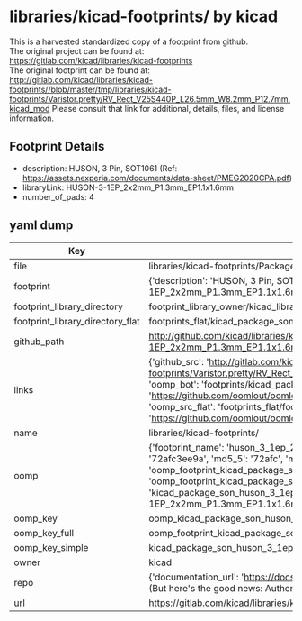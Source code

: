 # libraries/kicad-footprints/ by kicad  
This is a harvested standardized copy of a footprint from github.  
The original project can be found at:  
https://gitlab.com/kicad/libraries/kicad-footprints  
The original footprint can be found at:
http://gitlab.com/kicad/libraries/kicad-footprints//blob/master/tmp/libraries/kicad-footprints/Varistor.pretty/RV_Rect_V25S440P_L26.5mm_W8.2mm_P12.7mm.kicad_mod
Please consult that link for additional, details, files, and license information.  
## Footprint Details
* description: HUSON, 3 Pin, SOT1061 (Ref: https://assets.nexperia.com/documents/data-sheet/PMEG2020CPA.pdf)  
* libraryLink: HUSON-3-1EP_2x2mm_P1.3mm_EP1.1x1.6mm  
* number_of_pads: 4  
## yaml dump  
| Key | Value |  
| --- | --- |  
| file | libraries/kicad-footprints/Package_SON.pretty/HUSON-3-1EP_2x2mm_P1.3mm_EP1.1x1.6mm.kicad_mod |  
| footprint | {'description': 'HUSON, 3 Pin, SOT1061 (Ref: https://assets.nexperia.com/documents/data-sheet/PMEG2020CPA.pdf)', 'libraryLink': 'HUSON-3-1EP_2x2mm_P1.3mm_EP1.1x1.6mm', 'number_of_pads': 4} |  
| footprint_library_directory | footprint_library_owner/kicad_libraries/kicad-footprints/ |  
| footprint_library_directory_flat | footprints_flat/kicad_package_son_huson_3_1ep_2x2mm_p1_3mm_ep1_1x1_6mm/working |  
| github_path | http://github.com/kicad/libraries/kicad-footprints//blob/master/tmp/libraries/kicad-footprints/Package_SON.pretty/HUSON-3-1EP_2x2mm_P1.3mm_EP1.1x1.6mm.kicad_mod |  
| links | {'github_src': 'http://gitlab.com/kicad/libraries/kicad-footprints//blob/master/tmp/libraries/kicad-footprints/Varistor.pretty/RV_Rect_V25S440P_L26.5mm_W8.2mm_P12.7mm.kicad_mod', 'github_src_repo': 'https://gitlab.com/kicad/libraries/kicad-footprints', 'oomp_bot': 'footprints/kicad_package_son_huson_3_1ep_2x2mm_p1_3mm_ep1_1x1_6mm/working', 'oomp_bot_github': 'https://github.com/oomlout/oomlout_oomp_footprint_bot/tree/main/footprints/kicad_package_son_huson_3_1ep_2x2mm_p1_3mm_ep1_1x1_6mm/working', 'oomp_src_flat': 'footprints_flat/footprints_flat/kicad_package_son_huson_3_1ep_2x2mm_p1_3mm_ep1_1x1_6mm/working', 'oomp_src_flat_github': 'https://github.com/oomlout/oomlout_oomp_footprint_src/tree/main/footprints_flat/kicad_package_son_huson_3_1ep_2x2mm_p1_3mm_ep1_1x1_6mm/working'} |  
| name | libraries/kicad-footprints/ |  
| oomp | {'footprint_name': 'huson_3_1ep_2x2mm_p1_3mm_ep1_1x1_6mm', 'library_name': 'package_son', 'md5': '72afc3ee9ac9a654a5a0eb196fcfe8d2', 'md5_10': '72afc3ee9a', 'md5_5': '72afc', 'md5_6': '72afc3', 'oomp_key': 'oomp_kicad_package_son_huson_3_1ep_2x2mm_p1_3mm_ep1_1x1_6mm', 'oomp_key_extra': 'oomp_footprint_kicad_package_son_huson_3_1ep_2x2mm_p1_3mm_ep1_1x1_6mm', 'oomp_key_full': 'oomp_footprint_kicad_package_son_huson_3_1ep_2x2mm_p1_3mm_ep1_1x1_6mm_72afc3', 'oomp_key_simple': 'kicad_package_son_huson_3_1ep_2x2mm_p1_3mm_ep1_1x1_6mm', 'original_filename': 'libraries/kicad-footprints/Package_SON.pretty/HUSON-3-1EP_2x2mm_P1.3mm_EP1.1x1.6mm.kicad_mod', 'owner_name': 'kicad'} |  
| oomp_key | oomp_kicad_package_son_huson_3_1ep_2x2mm_p1_3mm_ep1_1x1_6mm |  
| oomp_key_full | oomp_footprint_kicad_package_son_huson_3_1ep_2x2mm_p1_3mm_ep1_1x1_6mm |  
| oomp_key_simple | kicad_package_son_huson_3_1ep_2x2mm_p1_3mm_ep1_1x1_6mm |  
| owner | kicad |  
| repo | {'documentation_url': 'https://docs.github.com/rest/overview/resources-in-the-rest-api#rate-limiting', 'message': "API rate limit exceeded for 84.66.173.59. (But here's the good news: Authenticated requests get a higher rate limit. Check out the documentation for more details.)"} |  
| url | https://gitlab.com/kicad/libraries/kicad-footprints |  

